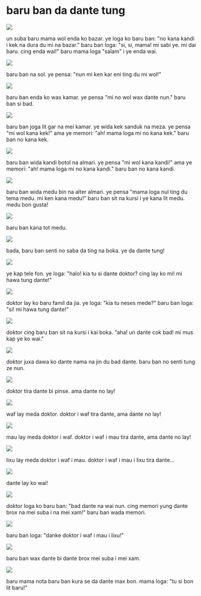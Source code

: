 baru ban da dante tung
=======================

![](http://www.pandunia.info/pandunia/barudant/baru_01.png)

un suba baru mama wol enda ko bazar. ye loga ko baru ban: "no kana kandi i kek na dura du mi na bazar." baru ban loga: "si, si, mama! mi sabi ye. mi dai baru. cing enda wai!" baru mama loga "salam" i ye enda wai.

![](http://www.pandunia.info/pandunia/barudant/baru_02.png)

baru ban na sol. ye pensa: "nun mi ken kar eni ting du mi wol!"

![](http://www.pandunia.info/pandunia/barudant/baru_03.png)

baru ban enda ko wax kamar. ye pensa "mi no wol wax dante nun." baru ban si bad.

![](http://www.pandunia.info/pandunia/barudant/baru_04.png)

baru ban joga lit gar na mei kamar. ye wida kek sanduk na meza. ye pensa "mi wol kana kek!" ama ye memori: "ah! mama loga mi no kana kek." baru ban no kana kek.

![](http://www.pandunia.info/pandunia/barudant/baru_05.png)

baru ban wida kandi botol na almari. ye pensa "mi wol kana kandi!" ama ye memori: "ah! mama loga mi no kana kandi." baru ban no kana kandi.

![](http://www.pandunia.info/pandunia/barudant/baru_06.png)

baru ban wida medu bin na alter almari. ye pensa "mama loga nul ting du tema medu. mi ken kana medu!" baru ban sit na kursi i ye kana lit medu. medu bon gusta!

![](http://www.pandunia.info/pandunia/barudant/baru_07.png)

baru ban kana tot medu.

![](http://www.pandunia.info/pandunia/barudant/baru_08.png)

bada, baru ban senti no saba da ting na boka. ye da dante tung!

![](http://www.pandunia.info/pandunia/barudant/baru_09.png)

ye kap tele fon. ye loga: "halo! kia tu si dante doktor? cing lay ko mi! mi hawa tung dante!"

![](http://www.pandunia.info/pandunia/barudant/baru_10.png)

doktor lay ko baru famil da jia. ye loga: "kia tu neses mede?" baru ban loga: "si! mi hawa tung dante!"

![](http://www.pandunia.info/pandunia/barudant/baru_11.png)

doktor cing baru ban sit na kursi i kai boka. "aha! un dante cok bad! mi mus kap ye ko wai."

![](http://www.pandunia.info/pandunia/barudant/baru_12.png)

doktor juxa dawa ko dante nama na jin du bad dante. baru ban no senti tung ze nun.

![](http://www.pandunia.info/pandunia/barudant/baru_13.png)

doktor tira dante bi pinse. ama dante no lay!

![](http://www.pandunia.info/pandunia/barudant/baru_14.png)

waf lay meda doktor. doktor i waf tira dante, ama dante no lay!

![](http://www.pandunia.info/pandunia/barudant/baru_15.png)

mau lay meda doktor i waf. doktor i waf i mau tira dante, ama dante no lay!

![](http://www.pandunia.info/pandunia/barudant/baru_16.png)

lixu lay meda doktor i waf i mau. doktor i waf i mau i lixu tira dante...

![](http://www.pandunia.info/pandunia/barudant/baru_17.png)

dante lay ko wai!

![](http://www.pandunia.info/pandunia/barudant/baru_18.png)

doktor loga ko baru ban: "bad dante na wai nun. cing memori yung dante brox na mei suba i na mei xam!" baru ban wada memori.

![](http://www.pandunia.info/pandunia/barudant/baru_19.png)

baru ban loga: "danke doktor i waf i mau i lixu!"

![](http://www.pandunia.info/pandunia/barudant/baru_20.png)

baru ban wax dante bi dante brox mei suba i mei xam.

![](http://www.pandunia.info/pandunia/barudant/baru_21.png)

baru mama nota baru ban kura se da dante max bon. mama loga: "tu si bon lit baru!"

